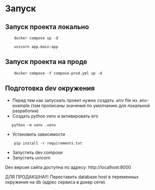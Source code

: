 # Запуск
## Запуск проекта локально
```shell
    docker compose up -d
```

```shell
    uvicorn app.main:app
```

## Запуск проекта на проде
```shell
    docker compose -f compose-prod.yml up -d
```

## Подготовка dev окружения
- Перед тем как запускать проект нужно создать .env file из
.env-example (там прописаны значения по умолчанию для локальной разработки)
- Создать python venv и активировать его
```shell
   python -m venv .venv
```
- Установить зависимости
```shell
    pip install -r requirements.txt
```
- Запустить dev compose
- Запустить uvicorn

Dev версия сайта доступна по адресу:
http://localhost:8000


ДЛЯ ПРОДАКШНА!!!
Переставить database host в переменных окружения на db (адрес сервиса в докер сети).